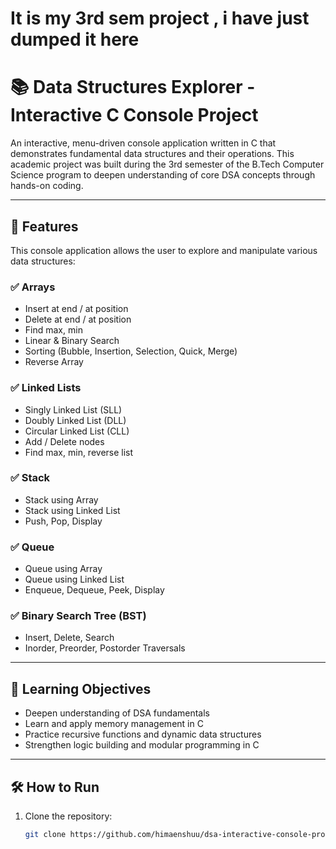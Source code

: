 # It is my 3rd sem project , i have just dumped it here 


# 📚 Data Structures Explorer - Interactive C Console Project

An interactive, menu-driven console application written in C that demonstrates fundamental data structures and their operations. This academic project was built during the 3rd semester of the B.Tech Computer Science program to deepen understanding of core DSA concepts through hands-on coding.

---

## 🚀 Features

This console application allows the user to explore and manipulate various data structures:

### ✅ Arrays
- Insert at end / at position
- Delete at end / at position
- Find max, min
- Linear & Binary Search
- Sorting (Bubble, Insertion, Selection, Quick, Merge)
- Reverse Array

### ✅ Linked Lists
- Singly Linked List (SLL)
- Doubly Linked List (DLL)
- Circular Linked List (CLL)
- Add / Delete nodes
- Find max, min, reverse list

### ✅ Stack
- Stack using Array
- Stack using Linked List
- Push, Pop, Display

### ✅ Queue
- Queue using Array
- Queue using Linked List
- Enqueue, Dequeue, Peek, Display

### ✅ Binary Search Tree (BST)
- Insert, Delete, Search
- Inorder, Preorder, Postorder Traversals

---

## 🧠 Learning Objectives

- Deepen understanding of DSA fundamentals
- Learn and apply memory management in C
- Practice recursive functions and dynamic data structures
- Strengthen logic building and modular programming in C

---

## 🛠️ How to Run

1. Clone the repository:
   ```bash
   git clone https://github.com/himaenshuu/dsa-interactive-console-project
